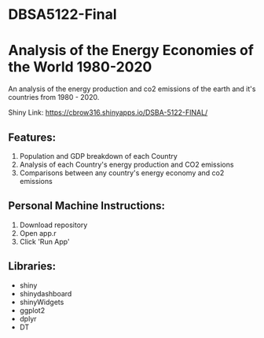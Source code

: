 # DBSA5122-Final

# Analysis of the Energy Economies of the World 1980-2020

An analysis of the energy production and co2 emissions of the earth and it's countries from 1980 - 2020.

Shiny Link:
https://cbrow316.shinyapps.io/DSBA-5122-FINAL/

## Features: 
<ol>
  <li>Population and GDP breakdown of each Country
  <li>Analysis of each Country's energy production and CO2 emissions
  <li>Comparisons between any country's energy economy and co2 emissions
</ol>

## Personal Machine Instructions:  
<ol>
  <li>Download repository
  <li>Open app.r
  <li>Click 'Run App'
</ol>

## Libraries:  
<ul>
<li> shiny
<li> shinydashboard
<li> shinyWidgets
<li> ggplot2
<li> dplyr
<li> DT
</ul>
